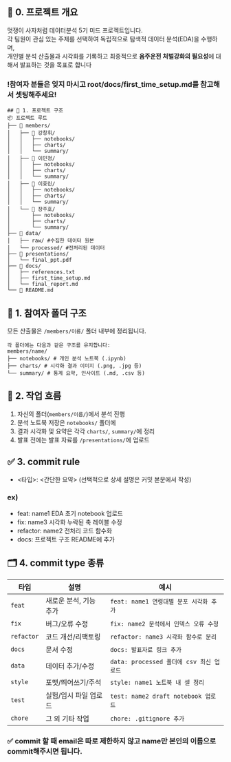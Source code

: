 ## 📌 0. 프로젝트 개요
멋쟁이 사자처럼 데이터분석 5기 미드 프로젝트입니다.  
각 팀원이 관심 있는 주제를 선택하여 독립적으로 탐색적 데이터 분석(EDA)을 수행하며,  
개인별 분석 산출물과 시각화를 기록하고 최종적으로 **음주운전 처벌강화의 필요성**에 대해서
발표하는 것을 목표로 합니다

### **!참여자 분들은 잊지 마시고 root/docs/first_time_setup.md를 참고해서 셋팅해주세요!**

```text
## 📁 1. 프로젝트 구조
📦 프로젝트 루트
├── 📁 members/
│   ├── 📁 강창휘/
│   │   ├── notebooks/ 
│   │   ├── charts/
│   │   └── summary/ 
│   ├── 📁 이민정/
│   │   ├── notebooks/
│   │   ├── charts/
│   │   └── summary/
│   ├── 📁 이효린/
│   │   ├── notebooks/
│   │   ├── charts/
│   │   └── summary/
│   └── 📁 장주호/
│       ├── notebooks/
│       ├── charts/
│       └── summary/
├── 📁 data/
│   ├── raw/ #수집한 데이터 원본
│   └── processed/ #전처리된 데이터
├── 📁 presentations/
│   └── final_ppt.pdf 
├── 📁 docs/
│   ├── references.txt
│   ├── first_time_setup.md
│   └── final_report.md
└── 📄 README.md
```

## 👥 1. 참여자 폴더 구조

모든 산출물은 `/members/이름/` 폴더 내부에 정리됩니다.
```text
각 폴더에는 다음과 같은 구조를 유지합니다:
members/name/
├── notebooks/ # 개인 분석 노트북 (.ipynb)
├── charts/ # 시각화 결과 이미지 (.png, .jpg 등)
└── summary/ # 통계 요약, 인사이트 (.md, .csv 등)
```

## 🔄 2. 작업 흐름

1. 자신의 폴더(`members/이름/`)에서 분석 진행
2. 분석 노트북 저장은 `notebooks/` 폴더에
3. 결과 시각화 및 요약은 각각 `charts/`, `summary/`에 정리
4. 발표 전에는 발표 자료를 `/presentations/`에 업로드

## ✅ 3. commit rule
- <타입>: <간단한 요약> (선택적으로 상세 설명은 커밋 본문에서 작성)

### ex)
- feat: name1 EDA 초기 notebook 업로드
- fix: name3 시각화 누락된 축 레이블 수정
- refactor: name2 전처리 코드 함수화
- docs: 프로젝트 구조 README에 추가

## 🗂️ 4. commit type 종류

| 타입         | 설명            | 예시                               |
| ---------- | ------------- | -------------------------------- |
| `feat`     | 새로운 분석, 기능 추가 | `feat: name1 연령대별 분포 시각화 추가`     |
| `fix`      | 버그/오류 수정      | `fix: name2 분석에서 인덱스 오류 수정`      |
| `refactor` | 코드 개선/리팩토링    | `refactor: name3 시각화 함수로 분리`     |
| `docs`     | 문서 수정         | `docs: 발표자료 링크 추가`               |
| `data`     | 데이터 추가/수정     | `data: processed 폴더에 csv 최신 업로드` |
| `style`    | 포맷/띄어쓰기/주석    | `style: name1 노트북 내 셀 정리`        |
| `test`     | 실험/임시 파일 업로드  | `test: name2 draft notebook 업로드` |
| `chore`    | 그 외 기타 작업     | `chore: .gitignore 추가`           |

### ✅ commit 할 때 email은 따로 제한하지 않고 name만 본인의 이름으로 commit해주시면 됩니다.
